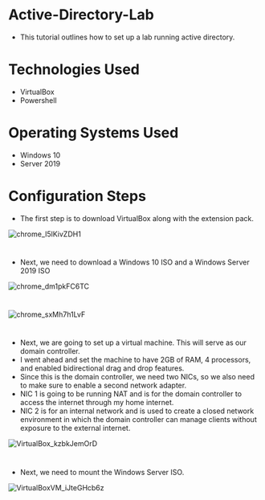 # Active-Directory-Lab
- This tutorial outlines how to set up a lab running active directory. 
# Technologies Used
- VirtualBox
- Powershell
# Operating Systems Used
- Windows 10
- Server 2019
# Configuration Steps
- The first step is to download VirtualBox along with the extension pack.

![chrome_I5lKivZDH1](https://github.com/user-attachments/assets/7fc0fc73-0eb5-4858-a631-55b1c4cbee2d)
# 
- Next, we need to download a Windows 10 ISO and a Windows Server 2019 ISO

![chrome_dm1pkFC6TC](https://github.com/user-attachments/assets/c5679b4d-10c1-4a6f-9c4c-de364d661228)
# 
![chrome_sxMh7h1LvF](https://github.com/user-attachments/assets/f656316e-bd33-4764-89f0-59756805c959)
#
- Next, we are going to set up a virtual machine. This will serve as our domain controller. 
- I went ahead and set the machine to have 2GB of RAM, 4 processors, and enabled bidirectional drag and drop features. 
- Since this is the domain controller, we need two NICs, so we also need to make sure to enable a second network adapter.
- NIC 1 is going to be running NAT and is for the domain controller to access the internet through my home internet.
- NIC 2 is for an internal network and is used to create a closed network environment in which the domain controller can manage clients without exposure to the external internet.

![VirtualBox_kzbkJemOrD](https://github.com/user-attachments/assets/e4da3d89-ed9a-4a0d-802f-f8fc45885b51)
#
- Next, we need to mount the Windows Server ISO.


![VirtualBoxVM_iJteGHcb6z](https://github.com/user-attachments/assets/88edf879-a999-4613-a5a2-b385c1d976b1)
